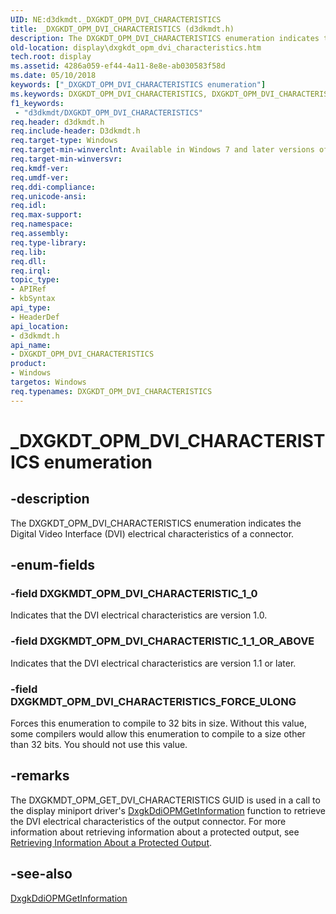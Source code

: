 ```yaml
---
UID: NE:d3dkmdt._DXGKDT_OPM_DVI_CHARACTERISTICS
title: _DXGKDT_OPM_DVI_CHARACTERISTICS (d3dkmdt.h)
description: The DXGKDT_OPM_DVI_CHARACTERISTICS enumeration indicates the Digital Video Interface (DVI) electrical characteristics of a connector.
old-location: display\dxgkdt_opm_dvi_characteristics.htm
tech.root: display
ms.assetid: 4286a059-ef44-4a11-8e8e-ab030583f58d
ms.date: 05/10/2018
keywords: ["_DXGKDT_OPM_DVI_CHARACTERISTICS enumeration"]
ms.keywords: DXGKDT_OPM_DVI_CHARACTERISTICS, DXGKDT_OPM_DVI_CHARACTERISTICS enumeration [Display Devices], DXGKMDT_OPM_DVI_CHARACTERISTICS_FORCE_ULONG, DXGKMDT_OPM_DVI_CHARACTERISTIC_1_0, DXGKMDT_OPM_DVI_CHARACTERISTIC_1_1_OR_ABOVE, DmEnums_4bcf670e-2b55-4278-80a4-71c7c820dae6.xml, _DXGKDT_OPM_DVI_CHARACTERISTICS, d3dkmdt/DXGKDT_OPM_DVI_CHARACTERISTICS, d3dkmdt/DXGKMDT_OPM_DVI_CHARACTERISTICS_FORCE_ULONG, d3dkmdt/DXGKMDT_OPM_DVI_CHARACTERISTIC_1_0, d3dkmdt/DXGKMDT_OPM_DVI_CHARACTERISTIC_1_1_OR_ABOVE, display.dxgkdt_opm_dvi_characteristics
f1_keywords:
 - "d3dkmdt/DXGKDT_OPM_DVI_CHARACTERISTICS"
req.header: d3dkmdt.h
req.include-header: D3dkmdt.h
req.target-type: Windows
req.target-min-winverclnt: Available in Windows 7 and later versions of the Windows operating systems.
req.target-min-winversvr: 
req.kmdf-ver: 
req.umdf-ver: 
req.ddi-compliance: 
req.unicode-ansi: 
req.idl: 
req.max-support: 
req.namespace: 
req.assembly: 
req.type-library: 
req.lib: 
req.dll: 
req.irql: 
topic_type:
- APIRef
- kbSyntax
api_type:
- HeaderDef
api_location:
- d3dkmdt.h
api_name:
- DXGKDT_OPM_DVI_CHARACTERISTICS
product:
- Windows
targetos: Windows
req.typenames: DXGKDT_OPM_DVI_CHARACTERISTICS
---
```


# _DXGKDT_OPM_DVI_CHARACTERISTICS enumeration


## -description


The DXGKDT_OPM_DVI_CHARACTERISTICS enumeration indicates the Digital Video Interface (DVI) electrical characteristics of a connector. 


## -enum-fields




### -field DXGKMDT_OPM_DVI_CHARACTERISTIC_1_0

Indicates that the DVI electrical characteristics are version 1.0. 


### -field DXGKMDT_OPM_DVI_CHARACTERISTIC_1_1_OR_ABOVE

Indicates that the DVI electrical characteristics are version 1.1 or later. 


### -field DXGKMDT_OPM_DVI_CHARACTERISTICS_FORCE_ULONG

Forces this enumeration to compile to 32 bits in size. Without this value, some compilers would allow this enumeration to compile to a size other than 32 bits. You should not use this value.


## -remarks



The DXGKMDT_OPM_GET_DVI_CHARACTERISTICS GUID is used in a call to the display miniport driver's <a href="https://docs.microsoft.com/windows-hardware/drivers/ddi/dispmprt/nc-dispmprt-dxgkddi_opm_get_information">DxgkDdiOPMGetInformation</a> function to retrieve the DVI electrical characteristics of the output connector. For more information about retrieving information about a protected output, see <a href="https://docs.microsoft.com/windows-hardware/drivers/display/retrieving-information-about-a-protected-output">Retrieving Information About a Protected Output</a>. 




## -see-also




<a href="https://docs.microsoft.com/windows-hardware/drivers/ddi/dispmprt/nc-dispmprt-dxgkddi_opm_get_information">DxgkDdiOPMGetInformation</a>
 

 

